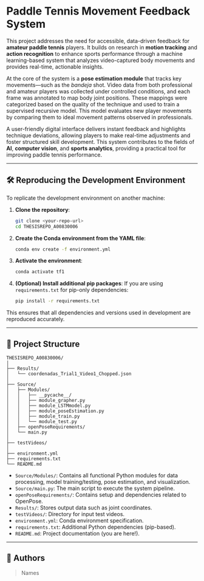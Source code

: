 # Paddle Tennis Movement Feedback System

This project addresses the need for accessible, data-driven feedback for **amateur paddle tennis** players. It builds on research in **motion tracking** and **action recognition** to enhance sports performance through a machine learning-based system that analyzes video-captured body movements and provides real-time, actionable insights.

At the core of the system is a **pose estimation module** that tracks key movements—such as the _bandeja_ shot. Video data from both professional and amateur players was collected under controlled conditions, and each frame was annotated to map body joint positions. These mappings were categorized based on the quality of the technique and used to train a supervised recursive model. This model evaluates new player movements by comparing them to ideal movement patterns observed in professionals.

A user-friendly digital interface delivers instant feedback and highlights technique deviations, allowing players to make real-time adjustments and foster structured skill development. This system contributes to the fields of **AI**, **computer vision**, and **sports analytics**, providing a practical tool for improving paddle tennis performance.

---

## 🛠️ Reproducing the Development Environment

To replicate the development environment on another machine:

1. **Clone the repository**:
   ```bash
   git clone <your-repo-url>
   cd THESISREPO_A00830006
   ```

2. **Create the Conda environment from the YAML file**:
   ```bash
   conda env create -f environment.yml
   ```

3. **Activate the environment**:
   ```bash
   conda activate tf1
   ```

4. **(Optional) Install additional pip packages**:
   If you are using `requirements.txt` for pip-only dependencies:
   ```bash
   pip install -r requirements.txt
   ```

This ensures that all dependencies and versions used in development are reproduced accurately.

---

## 📁 Project Structure

```
THESISREPO_A00830006/
│
├── Results/
│   └── coordenadas_Trial1_Video1_Chopped.json
│
├── Source/
│   ├── Modules/
│   │   ├── __pycache__/
│   │   ├── module_grapher.py
│   │   ├── module_LSTMmodel.py
│   │   ├── module_poseEstimation.py
│   │   ├── module_train.py
│   │   └── module_test.py
│   ├── openPoseRequirements/
│   └── main.py
│
├── testVideos/
│
├── environment.yml
├── requirements.txt
└── README.md
```

- `Source/Modules/`: Contains all functional Python modules for data processing, model training/testing, pose estimation, and visualization.
- `Source/main.py`: The main script to execute the system pipeline.
- `openPoseRequirements/`: Contains setup and dependencies related to OpenPose.
- `Results/`: Stores output data such as joint coordinates.
- `testVideos/`: Directory for input test videos.
- `environment.yml`: Conda environment specification.
- `requirements.txt`: Additional Python dependencies (pip-based).
- `README.md`: Project documentation (you are here!).

---

## 👤 Authors

>Names
